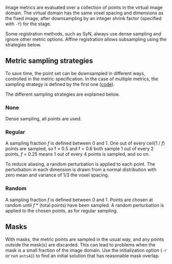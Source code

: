 Image metrics are evaluated over a collection of points in the virtual image domain. The virtual domain has the same voxel spacing and dimensions as the fixed image, after downsampling by an integer shrink factor (specified with `-f`) for the stage.

Some registration methods, such as SyN, always use dense sampling and ignore other metric options. Affine registration allows subsampling using the strategies below.


## Metric sampling strategies

To save time, the point set can be downsampled in different ways, controlled in the metric specification. In the case of multiple metrics, the sampling strategy is defined by the first one ([code](https://github.com/ANTsX/ANTs/blob/9bc1866a758c2c7b6da463566edc3cdaed65a829/Examples/itkantsRegistrationHelper.hxx#L1284-L1309)).

The different sampling strategies are explained below.


###  None

Dense sampling, all points are used.


###  Regular

A sampling fraction *f* is defined between 0 and 1. One out of every ceil(1  / _f_) points are sampled, so f = 0.5 and f = 0.6 both sample 1 out of every 2 points, *f* = 0.25 means 1 out of every 4 points is sampled, and so on.

To reduce aliasing, a random perturbation is applied to each point. The perturbation in each dimension is drawn from a normal distribution with zero mean and variance of 1/3 the voxel spacing.


###  Random

A sampling fraction *f* is defined between 0 and 1. Points are chosen at random until _f_ * (total points) have been sampled. A random perturbation is applied to the chosen points, as for regular sampling.


## Masks

With masks, the metric points are sampled in the usual way, and any points outside the mask(s) are discarded. This can lead to problems when the mask is a small fraction of the image domain. Use the initialization option (`-r` or run `antsAI`) to find an initial solution that has reasonable mask overlap.
